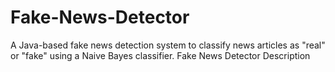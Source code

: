 # Fake-News-Detector
A Java-based fake news detection system to classify news articles as "real" or "fake" using a Naive Bayes classifier. 
Fake News Detector Description
